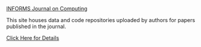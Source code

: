 [INFORMS Journal on Computing](https://pubsonline.informs.org/journal/ijoc)

This site houses data and code repositories uploaded by authors for papers published in the journal.

[Click Here for Details](index.md)
